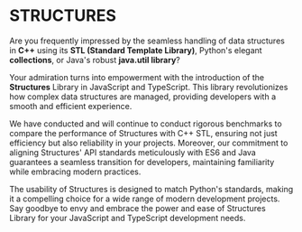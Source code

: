 # STRUCTURES

Are you frequently impressed by the seamless handling of data structures in **C++** using its **STL (Standard Template Library)**, Python's elegant **collections**, or Java's robust **java.util library**? 

Your admiration turns into empowerment with the introduction of the **Structures** Library in JavaScript and TypeScript. This library revolutionizes how complex data structures are managed, providing developers with a smooth and efficient experience.

We have conducted and will continue to conduct rigorous benchmarks to compare the performance of Structures with C++ STL, ensuring not just efficiency but also reliability in your projects. Moreover, our commitment to aligning Structures' API standards meticulously with ES6 and Java guarantees a seamless transition for developers, maintaining familiarity while embracing modern practices.

The usability of Structures is designed to match Python's standards, making it a compelling choice for a wide range of modern development projects. Say goodbye to envy and embrace the power and ease of Structures Library for your JavaScript and TypeScript development needs.

